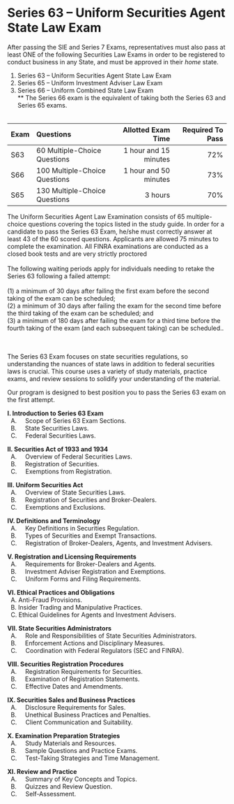 # Series 63 – Uniform Securities Agent State Law Exam 

After passing the SIE and Series 7 Exams, representatives must also pass at least ONE of the following Securities Law Exams in order to be registered to conduct business in any State, and must be approved in their *home* state.

1. Series 63 – Uniform Securities Agent State Law Exam </br>
2. Series 65 – Uniform Investment Adviser Law Exam</br>
3. Series 66 – Uniform Combined State Law Exam</br>
** The Series 66 exam is the equivalent of taking both the Series 63 and Series 65 exams.</br></br>


| Exam    | Questions | Allotted Exam Time | Required To Pass |
| :-------- | :------- | -------: |-------: |
| S63    | 60 Multiple-Choice Questions    | 1 hour and 15 minutes    | 72% |
| S66    | 100 Multiple-Choice Questions   | 1 hour and 50 minutes    | 73% |
| S65    | 130 Multiple-Choice Questions    | 3 hours   | 70% |

The Uniform Securities Agent Law Examination consists of 65 multiple-choice questions covering the topics listed in the study guide. In order for a candidate to pass the Series 63 Exam, he/she must correctly answer at least 43 of the 60 scored questions. Applicants are allowed 75 minutes to complete the examination. All FINRA examinations are conducted as a closed book tests and are very strictly proctored
</br></br>
The following waiting periods apply for individuals needing to retake the Series 63 following a failed attempt:</br>
</br>
(1) a minimum of 30 days after failing the first exam before the second taking of the exam can be scheduled;</br>
(2) a minimum of 30 days after failing the exam for the second time before the third taking of the exam can be scheduled; and</br>
(3) a minimum of 180 days after failing the exam for a third time before the fourth taking of the exam (and each subsequent taking) can be scheduled..</br>

</br>
</br>
The Series 63 Exam focuses on state securities regulations, so understanding the nuances of state laws in addition to federal securities laws is crucial. This course uses a variety of study materials, practice exams, and review sessions to solidify your understanding of the material. </br>

Our program is designed to best position you to pass the Series 63 exam on the first attempt.</br>
  
**I. Introduction to Series 63 Exam**</br>
&nbsp; A. &nbsp; &nbsp; Scope of Series 63 Exam Sections.</br>
&nbsp; B. &nbsp; &nbsp; State Securities Laws.</br>
&nbsp; C. &nbsp; &nbsp; Federal Securities Laws.</br>

**II. Securities Act of 1933 and 1934**</br>
&nbsp; A. &nbsp; &nbsp; Overview of Federal Securities Laws.</br>
&nbsp; B. &nbsp; &nbsp; Registration of Securities.</br>
&nbsp; C. &nbsp; &nbsp; Exemptions from Registration.</br>

**III. Uniform Securities Act**</br>
&nbsp; A. &nbsp; &nbsp; Overview of State Securities Laws.</br>
&nbsp; B. &nbsp; &nbsp; Registration of Securities and Broker-Dealers.</br>
&nbsp; C. &nbsp; &nbsp; Exemptions and Exclusions.</br>

**IV. Definitions and Terminology**</br>
&nbsp; A. &nbsp; &nbsp; Key Definitions in Securities Regulation.</br>
&nbsp; B. &nbsp; &nbsp; Types of Securities and Exempt Transactions.</br>
&nbsp; C. &nbsp; &nbsp; Registration of Broker-Dealers, Agents, and Investment Advisers.</br>

**V. Registration and Licensing Requirements**</br>
&nbsp; A. &nbsp; &nbsp; Requirements for Broker-Dealers and Agents.</br>
&nbsp; B. &nbsp; &nbsp; Investment Adviser Registration and Exemptions.</br>
&nbsp; C. &nbsp; &nbsp; Uniform Forms and Filing Requirements.</br>

**VI. Ethical Practices and Obligations**</br>
&nbsp; A. Anti-Fraud Provisions.</br>
&nbsp; B. Insider Trading and Manipulative Practices.</br>
&nbsp; C. Ethical Guidelines for Agents and Investment Advisers.</br>

**VII. State Securities Administrators**</br>
&nbsp; A. &nbsp; &nbsp; Role and Responsibilities of State Securities Administrators.</br>
&nbsp; B. &nbsp; &nbsp; Enforcement Actions and Disciplinary Measures.</br>
&nbsp; C. &nbsp; &nbsp; Coordination with Federal Regulators (SEC and FINRA).</br>

**VIII. Securities Registration Procedures**</br>
&nbsp; A. &nbsp; &nbsp; Registration Requirements for Securities.</br>
&nbsp; B. &nbsp; &nbsp; Examination of Registration Statements.</br>
&nbsp; C. &nbsp; &nbsp; Effective Dates and Amendments.</br>

**IX. Securities Sales and Business Practices**</br>
&nbsp; A. &nbsp; &nbsp; Disclosure Requirements for Sales.</br>
&nbsp; B. &nbsp; &nbsp; Unethical Business Practices and Penalties.</br>
&nbsp; C. &nbsp; &nbsp; Client Communication and Suitability.</br>

**X. Examination Preparation Strategies**</br>
&nbsp; A. &nbsp; &nbsp; Study Materials and Resources.</br>
&nbsp; B. &nbsp; &nbsp; Sample Questions and Practice Exams.</br>
&nbsp; C. &nbsp; &nbsp; Test-Taking Strategies and Time Management.</br>

**XI. Review and Practice**</br>
&nbsp; A. &nbsp;  &nbsp; Summary of Key Concepts and Topics.</br>
&nbsp; B. &nbsp; &nbsp; Quizzes and Review Question.</br>
&nbsp; C. &nbsp; &nbsp; Self-Assessment.</br>


